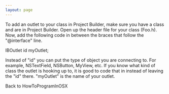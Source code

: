 ```yaml
---
layout: page
---
```


To add an outlet to your class in Project Builder, make sure you have a class and are in Project Builder.  Open up the header file for your class (Foo.h).  Now, add the following code in between the braces that follow the "@interface" line.
    
IBOutlet id myOutlet;

Instead of "id" you can put the type of object you are connecting to.  For example, NSTextField, NSButton, MyView, etc.  If you know what kind of class the outlet is hooking up to, it is good to code that in instead of leaving the "id" there.  "myOutlet" is the name of your outlet.

Back to HowToProgramInOSX
